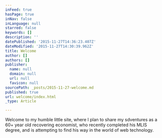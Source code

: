```yaml
---
inFeed: true
hasPage: true
inNav: false
inLanguage: null
starred: false
keywords: []
description: ''
datePublished: '2015-11-27T14:36:23.407Z'
dateModified: '2015-11-27T14:30:39.962Z'
title: Welcome
author: []
authors: []
publisher:
  name: null
  domain: null
  url: null
  favicon: null
sourcePath: _posts/2015-11-27-welcome.md
published: true
url: welcome/index.html
_type: Article

---
```

Welcome to my humble little site, where I plan to share  my sdventures as a 60+ year old recovering economist, who recently completed his MLIS degree, and is attempting to find his way in the world of web technology.